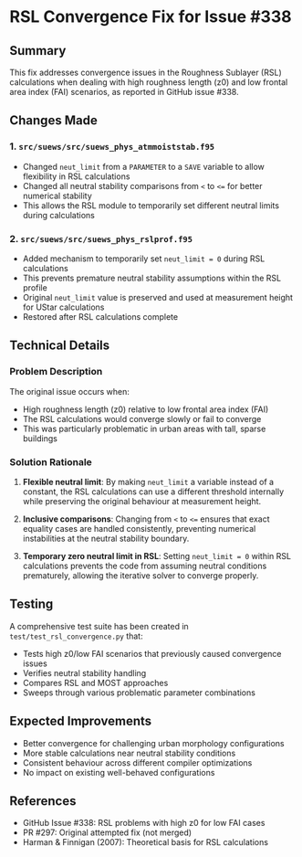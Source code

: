 # RSL Convergence Fix for Issue #338

## Summary

This fix addresses convergence issues in the Roughness Sublayer (RSL) calculations when dealing with high roughness length (z0) and low frontal area index (FAI) scenarios, as reported in GitHub issue #338.

## Changes Made

### 1. `src/suews/src/suews_phys_atmmoiststab.f95`

- Changed `neut_limit` from a `PARAMETER` to a `SAVE` variable to allow flexibility in RSL calculations
- Changed all neutral stability comparisons from `<` to `<=` for better numerical stability
- This allows the RSL module to temporarily set different neutral limits during calculations

### 2. `src/suews/src/suews_phys_rslprof.f95`

- Added mechanism to temporarily set `neut_limit = 0` during RSL calculations
- This prevents premature neutral stability assumptions within the RSL profile
- Original `neut_limit` value is preserved and used at measurement height for UStar calculations
- Restored after RSL calculations complete

## Technical Details

### Problem Description

The original issue occurs when:
- High roughness length (z0) relative to low frontal area index (FAI)
- The RSL calculations would converge slowly or fail to converge
- This was particularly problematic in urban areas with tall, sparse buildings

### Solution Rationale

1. **Flexible neutral limit**: By making `neut_limit` a variable instead of a constant, the RSL calculations can use a different threshold internally while preserving the original behaviour at measurement height.

2. **Inclusive comparisons**: Changing from `<` to `<=` ensures that exact equality cases are handled consistently, preventing numerical instabilities at the neutral stability boundary.

3. **Temporary zero neutral limit in RSL**: Setting `neut_limit = 0` within RSL calculations prevents the code from assuming neutral conditions prematurely, allowing the iterative solver to converge properly.

## Testing

A comprehensive test suite has been created in `test/test_rsl_convergence.py` that:
- Tests high z0/low FAI scenarios that previously caused convergence issues
- Verifies neutral stability handling
- Compares RSL and MOST approaches
- Sweeps through various problematic parameter combinations

## Expected Improvements

- Better convergence for challenging urban morphology configurations
- More stable calculations near neutral stability conditions
- Consistent behaviour across different compiler optimizations
- No impact on existing well-behaved configurations

## References

- GitHub Issue #338: RSL problems with high z0 for low FAI cases
- PR #297: Original attempted fix (not merged)
- Harman & Finnigan (2007): Theoretical basis for RSL calculations